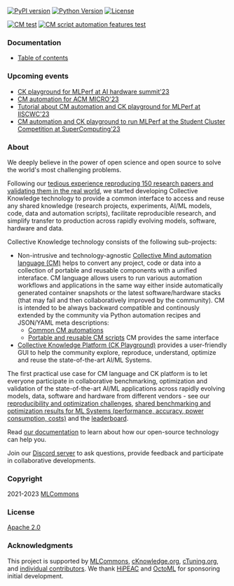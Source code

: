 [![PyPI version](https://badge.fury.io/py/cmind.svg)](https://pepy.tech/project/cmind)
[![Python Version](https://img.shields.io/badge/python-3+-blue.svg)](https://github.com/mlcommons/ck/tree/master/cm/cmind)
[![License](https://img.shields.io/badge/License-Apache%202.0-green)](LICENSE.md)

[![CM test](https://github.com/mlcommons/ck/actions/workflows/test-cm.yml/badge.svg)](https://github.com/mlcommons/ck/actions/workflows/test-cm.yml)
[![CM script automation features test](https://github.com/mlcommons/ck/actions/workflows/test-cm-script-features.yml/badge.svg)](https://github.com/mlcommons/ck/actions/workflows/test-cm-script-features.yml)

### Documentation

* [Table of contents](docs/README.md)

### Upcoming events

* [CK playground for MLPerf at AI hardware summit'23](https://aihwedgesummit.com/events/aihwedgesummit)
* [CM automation for ACM MICRO'23](https://ctuning.org/ae/micro2023.html)
* [Tutorial about CM automation and CK playground for MLPerf at IISCWC'23](https://iiswc.org/iiswc2023/#/program)
* [CM automation and CK playground to run MLPerf at the Student Cluster Competition at SuperComputing'23](https://sc23.supercomputing.org/students/student-cluster-competition)


### About

We deeply believe in the power of open science and open source to solve the world's most challenging problems.

Following our [tedious experience reproducing 150 research papers and validating them in the real world](https://learning.acm.org/techtalks/reproducibility),
we started developing Collective Knowledge technology to provide a common interface to access and reuse
any shared knowledge (research projects, experiments, AI/ML models, code, data and automation scripts), 
facilitate reproducible research, and simplify transfer to production across rapidly evolving models, software, hardware and data.

Collective Knowledge technology consists of the following sub-projects:
* Non-intrusive and technology-agnostic [Collective Mind automation language (CM)](https://doi.org/10.5281/zenodo.8105339) 
  helps to convert any project, code or data
  into a collection of portable and reusable components 
  with a unified interaface. 
  CM language allows users to run various automation workflows and applications in the same way either inside automatically generated container snapshots
  or the latest software/hardware stacks (that may fail and then collaboratively improved by the community).
  CM is intended to be always backward compatible and continously extended by the community via Python automation recipes and JSON/YAML meta descriptions:
  * [Common CM automations](https://github.com/mlcommons/ck/tree/master/cm-mlops/automation) 
  * [Portable and reusable CM scripts](https://github.com/mlcommons/ck/tree/master/cm-mlops/script)
  CM provides the same interface 
* [Collective Knowledge Platform (CK Playground)](https://access.cKnowledge.org) provides a user-friendly GUI 
  to help the community explore, reproduce, understand, optimize and reuse the state-of-the-art AI/ML Systems.


The first practical use case for CM language and CK platform is to let everyone participate in collaborative benchmarking,
optimization and validation of the state-of-the-art AI/ML applications across rapidly evolving models, data, software and hardware 
from different vendors - see our [reproducibility and optimization challenges](https://access.cknowledge.org/playground/?action=challenges), 
[shared benchmarking and optimization results for ML Systems (performance, accuracy, power consumption, costs)](https://access.cknowledge.org/playground/?action=experiments) 
and the [leaderboard](https://access.cknowledge.org/playground/?action=contributors).

Read [our documentation](docs/README.md) to learn about how our open-source technology can help you.

Join our [Discord server](https://discord.gg/JjWNWXKxwT) to ask questions, provide feedback and participate in collaborative developments.

### Copyright

2021-2023 [MLCommons](https://mlcommons.org)

### License

[Apache 2.0](LICENSE.md)

### Acknowledgments

This project is supported by [MLCommons](https://mlcommons.org), 
[cKnowledge.org](https://cKnowledge.org),
[cTuning.org](https://cTuning.org),
and [individual contributors](https://github.com/mlcommons/ck/blob/master/CONTRIBUTING.md).
We thank [HiPEAC](https://hipeac.net) and [OctoML](https://octoml.ai) for sponsoring initial development.

